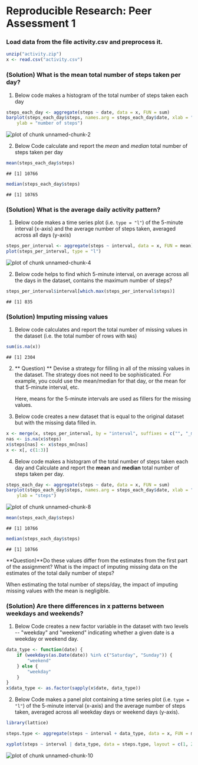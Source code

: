 Reproducible Research: Peer Assessment 1
========================================


### Load data from the file activity.csv and preprocess it.

```r
unzip("activity.zip")
x <- read.csv("activity.csv")
```


### (Solution) What is the mean total number of steps taken per day?

1. Below code makes a histogram of the total number of steps taken each day


```r
steps_each_day <- aggregate(steps ~ date, data = x, FUN = sum)
barplot(steps_each_day$steps, names.arg = steps_each_day$date, xlab = "date -->", 
    ylab = "number of steps")
```

![plot of chunk unnamed-chunk-2](figure/unnamed-chunk-2.png) 


2. Below Code calculate and report the *mean* and *median* total number of
   steps taken per day


```r
mean(steps_each_day$steps)
```

```
## [1] 10766
```

```r
median(steps_each_day$steps)
```

```
## [1] 10765
```


### (Solution) What is the average daily activity pattern?

1. Below code makes a time series plot (i.e. `type = "l"`) of the 5-minute
   interval (x-axis) and the average number of steps taken, averaged
   across all days (y-axis)


```r
steps_per_interval <- aggregate(steps ~ interval, data = x, FUN = mean)
plot(steps_per_interval, type = "l")
```

![plot of chunk unnamed-chunk-4](figure/unnamed-chunk-4.png) 


2. Below code helps to find which 5-minute interval, on average across all the days in the
   dataset, contains the maximum number of steps?


```r
steps_per_interval$interval[which.max(steps_per_interval$steps)]
```

```
## [1] 835
```



### (Solution) Imputing missing values

1. Below code calculates and report the total number of missing values in the
   dataset (i.e. the total number of rows with `NA`s)


```r
sum(is.na(x))
```

```
## [1] 2304
```


2. ** Question) ** Devise a strategy for filling in all of the missing values in the
   dataset. The strategy does not need to be sophisticated. For
   example, you could use the mean/median for that day, or the mean
   for that 5-minute interval, etc.


    Here, means for the 5-minute intervals are used as fillers for the missing values.
    

3. Below code creates a new dataset that is equal to the original dataset but with
   the missing data filled in.


```r
x <- merge(x, steps_per_interval, by = "interval", suffixes = c("", "_mn"))
nas <- is.na(x$steps)
x$steps[nas] <- x$steps_mn[nas]
x <- x[, c(1:3)]
```


4. Below code makes a histogram of the total number of steps taken each day and
   Calculate and report the **mean** and **median** total number of
   steps taken per day. 


```r
steps_each_day <- aggregate(steps ~ date, data = x, FUN = sum)
barplot(steps_each_day$steps, names.arg = steps_each_day$date, xlab = "date", 
    ylab = "steps")
```

![plot of chunk unnamed-chunk-8](figure/unnamed-chunk-8.png) 

```r
mean(steps_each_day$steps)
```

```
## [1] 10766
```

```r
median(steps_each_day$steps)
```

```
## [1] 10766
```


  **Question)**Do these values differ from the estimates from the first part of the assignment?
  What is the impact of imputing missing data on the estimates of the total daily number of steps?
  
  When estimating the total number of steps/day, the impact of imputing missing values with the mean is 
  negligible.


### (Solution) Are there differences in x patterns between weekdays and weekends?

1. Below Code creates a new factor variable in the dataset with two levels --
   "weekday" and "weekend" indicating whether a given date is a
   weekday or weekend day.


```r
data_type <- function(date) {
    if (weekdays(as.Date(date)) %in% c("Saturday", "Sunday")) {
        "weekend"
    } else {
        "weekday"
    }
}
x$data_type <- as.factor(sapply(x$date, data_type))
```


2. Below Code makes a panel plot containing a time series plot (i.e. `type = "l"`)
   of the 5-minute interval (x-axis) and the average number of steps
   taken, averaged across all weekday days or weekend days
   (y-axis).


```r
library(lattice)

steps.type <- aggregate(steps ~ interval + data_type, data = x, FUN = mean)

xyplot(steps ~ interval | data_type, data = steps.type, layout = c(1, 2), type = "l")
```

![plot of chunk unnamed-chunk-10](figure/unnamed-chunk-10.png) 

